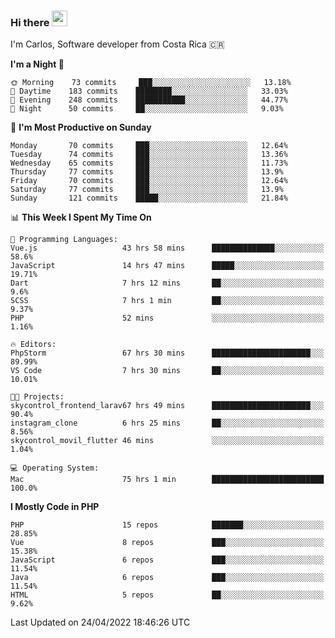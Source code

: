 ### Hi there <img src="https://media.giphy.com/media/hvRJCLFzcasrR4ia7z/giphy.gif" width="25px">

I'm Carlos, Software developer from Costa Rica 🇨🇷

<!--START_SECTION:waka-->
**I'm a Night 🦉** 

```text
🌞 Morning    73 commits     ███░░░░░░░░░░░░░░░░░░░░░░   13.18% 
🌆 Daytime    183 commits    ████████░░░░░░░░░░░░░░░░░   33.03% 
🌃 Evening    248 commits    ███████████░░░░░░░░░░░░░░   44.77% 
🌙 Night      50 commits     ██░░░░░░░░░░░░░░░░░░░░░░░   9.03%

```
📅 **I'm Most Productive on Sunday** 

```text
Monday       70 commits     ███░░░░░░░░░░░░░░░░░░░░░░   12.64% 
Tuesday      74 commits     ███░░░░░░░░░░░░░░░░░░░░░░   13.36% 
Wednesday    65 commits     ███░░░░░░░░░░░░░░░░░░░░░░   11.73% 
Thursday     77 commits     ███░░░░░░░░░░░░░░░░░░░░░░   13.9% 
Friday       70 commits     ███░░░░░░░░░░░░░░░░░░░░░░   12.64% 
Saturday     77 commits     ███░░░░░░░░░░░░░░░░░░░░░░   13.9% 
Sunday       121 commits    █████░░░░░░░░░░░░░░░░░░░░   21.84%

```


📊 **This Week I Spent My Time On** 

```text
💬 Programming Languages: 
Vue.js                   43 hrs 58 mins      ██████████████░░░░░░░░░░░   58.6% 
JavaScript               14 hrs 47 mins      █████░░░░░░░░░░░░░░░░░░░░   19.71% 
Dart                     7 hrs 12 mins       ██░░░░░░░░░░░░░░░░░░░░░░░   9.6% 
SCSS                     7 hrs 1 min         ██░░░░░░░░░░░░░░░░░░░░░░░   9.37% 
PHP                      52 mins             ░░░░░░░░░░░░░░░░░░░░░░░░░   1.16%

🔥 Editors: 
PhpStorm                 67 hrs 30 mins      ██████████████████████░░░   89.99% 
VS Code                  7 hrs 30 mins       ██░░░░░░░░░░░░░░░░░░░░░░░   10.01%

🐱‍💻 Projects: 
skycontrol_frontend_larav67 hrs 49 mins      ██████████████████████░░░   90.4% 
instagram_clone          6 hrs 25 mins       ██░░░░░░░░░░░░░░░░░░░░░░░   8.56% 
skycontrol_movil_flutter 46 mins             ░░░░░░░░░░░░░░░░░░░░░░░░░   1.04%

💻 Operating System: 
Mac                      75 hrs 1 min        █████████████████████████   100.0%

```

**I Mostly Code in PHP** 

```text
PHP                      15 repos            ███████░░░░░░░░░░░░░░░░░░   28.85% 
Vue                      8 repos             ███░░░░░░░░░░░░░░░░░░░░░░   15.38% 
JavaScript               6 repos             ███░░░░░░░░░░░░░░░░░░░░░░   11.54% 
Java                     6 repos             ███░░░░░░░░░░░░░░░░░░░░░░   11.54% 
HTML                     5 repos             ██░░░░░░░░░░░░░░░░░░░░░░░   9.62%

```



 Last Updated on 24/04/2022 18:46:26 UTC
<!--END_SECTION:waka-->
